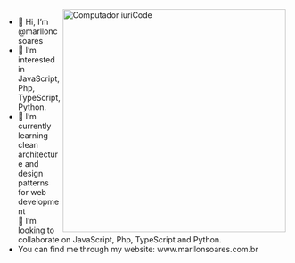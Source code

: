 <img src="https://raw.githubusercontent.com/MicaelliMedeiros/micaellimedeiros/master/image/computer-illustration.png" min-width="400px" max-width="400px" width="400px" align="right" alt="Computador iuriCode">

<p align="left">
  <ul>
    <li>👋 Hi, I’m @marlloncsoares</li>
    <li>👀 I’m interested in JavaScript, Php, TypeScript, Python.</li>
    <li>🌱 I’m currently learning clean architecture and design patterns for web development</li>
    </li>💞️ I’m looking to collaborate on JavaScript, Php, TypeScript and Python.</li>
    <li>You can find me through my website: www.marllonsoares.com.br</li>
   </ul>
</p>
